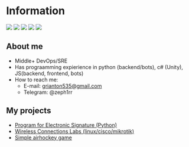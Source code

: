 # Information

<img src="https://img.shields.io/badge/Python-blue?style=for-the-badge&logo=Python&logoColor=black"/> <img src="https://img.shields.io/badge/NodeJS-00FF00?style=for-the-badge&logo=Node.js&logoColor=black"/> <img src="https://img.shields.io/badge/Docker-00FFFF?style=for-the-badge&logo=Docker&logoColor=black"/> <img src="https://img.shields.io/badge/Kubernetes-0000FF?style=for-the-badge&logo=Kubernetes&logoColor=black"/> <img src="https://img.shields.io/badge/Unity-FFFFFF?style=for-the-badge&logo=Unity&logoColor=black"/> 

## About me

- Middle+ DevOps/SRE 
- Has prograamming expierience in python (backend/bots), c# (Unity), JS(backend, frontend, bots)
- How to reach me:
  - E-mail: grianton535@gmail.com
  - Telegram: @zeph1rr


## My projects

- [Program for Electronic Signature (Python)](https://github.com/Zeph1rr/sign_it)
- [Wireless Connections Labs (linux/cisco/mikrotik)](https://github.com/Yan-Minotskiy/network_config)
- [Simple airhockey game](https://github.com/Zeph1rr/AirHockey)
